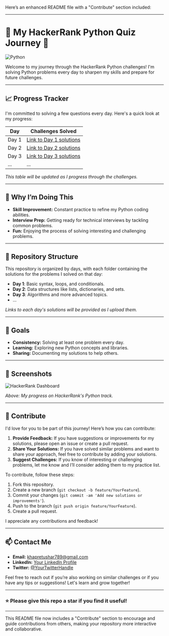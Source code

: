 Here’s an enhanced README file with a "Contribute" section included:

---

# 🚀 My HackerRank Python Quiz Journey 🐍

![Python](https://upload.wikimedia.org/wikipedia/commons/c/c3/Python-logo-notext.svg)

Welcome to my journey through the HackerRank Python challenges! I'm solving Python problems every day to sharpen my skills and prepare for future challenges.

---

## 📈 Progress Tracker

I'm committed to solving a few questions every day. Here's a quick look at my progress:

| Day  | Challenges Solved |
|------|-------------------|
| Day 1| [Link to Day 1 solutions](Prepare) |
| Day 2| [Link to Day 2 solutions](#) |
| Day 3| [Link to Day 3 solutions](#) |
| ...  | ...               |

*This table will be updated as I progress through the challenges.*

---

## 🧠 Why I’m Doing This

- **Skill Improvement:** Constant practice to refine my Python coding abilities.
- **Interview Prep:** Getting ready for technical interviews by tackling common problems.
- **Fun:** Enjoying the process of solving interesting and challenging problems.

---

## 📂 Repository Structure

This repository is organized by days, with each folder containing the solutions for the problems I solved on that day:

- **Day 1**: Basic syntax, loops, and conditionals.
- **Day 2**: Data structures like lists, dictionaries, and sets.
- **Day 3**: Algorithms and more advanced topics.
- ...

*Links to each day's solutions will be provided as I upload them.*

---

## 🎯 Goals

- **Consistency:** Solving at least one problem every day.
- **Learning:** Exploring new Python concepts and libraries.
- **Sharing:** Documenting my solutions to help others.

---

## 📸 Screenshots

![HackerRank Dashboard](https://hrcdn.net/hackerrank/assets/brand/HackerRank_Icon-8ddf7eeb72.svg)

*Above: My progress on HackerRank's Python track.*

---

## 🤝 Contribute

I'd love for you to be part of this journey! Here’s how you can contribute:

1. **Provide Feedback:** If you have suggestions or improvements for my solutions, please open an issue or create a pull request.
2. **Share Your Solutions:** If you have solved similar problems and want to share your approach, feel free to contribute by adding your solutions.
3. **Suggest Challenges:** If you know of interesting or challenging problems, let me know and I’ll consider adding them to my practice list.

To contribute, follow these steps:
1. Fork this repository.
2. Create a new branch (`git checkout -b feature/YourFeature`).
3. Commit your changes (`git commit -am 'Add new solutions or improvements'`).
4. Push to the branch (`git push origin feature/YourFeature`).
5. Create a pull request.

I appreciate any contributions and feedback!

---

## 📫 Contact Me

- **Email:** [khapretushar789@gmail.com](mailto:khapretushar789@gmail.com)
- **LinkedIn:** [Your LinkedIn Profile](#)
- **Twitter:** [@YourTwitterHandle](#)

Feel free to reach out if you’re also working on similar challenges or if you have any tips or suggestions! Let's learn and grow together!

---

### ⭐️ Please give this repo a star if you find it useful!

---

This README file now includes a "Contribute" section to encourage and guide contributions from others, making your repository more interactive and collaborative.
